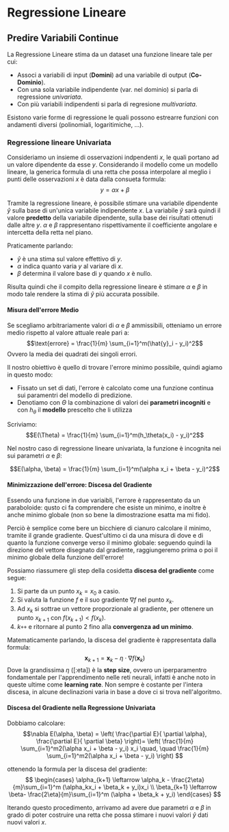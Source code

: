 # Regressione Lineare

## Predire Variabili Continue
La Regressione Lineare stima da un dataset una funzione lineare tale per cui:
- Associ a variabili di input (**Domini**) ad una variabile di output (**Co-Dominio**).
- Con una sola variabile indipendente (var. nel dominio) si parla di regressione *univariata*.
- Con più variabili indipendenti si parla di regresione *multivariata*.

Esistono varie forme di regressione le quali possono estrearre funzioni con andamenti diversi (polinomiali, logaritimiche, ...).

### Regressione lineare Univariata
Consideriamo un insieme di osservazioni indpendenti $x$, le quali portano ad un valore dipendente da esse $y$. Considerando il modello come un modello lineare, la generica formula di una retta che possa interpolare al meglio i punti delle osservazioni $x$ è data dalla consueta formula:
$$y = \alpha x + \beta$$

Tramite la regressione lineare, è possibile stimare una variabile dipendente $\hat{y}$ sulla base di un'unica variabile indipendente $x$. La variabile $\hat{y}$ sarà quindi il valore **predetto** della variabile dipendente, sulla base dei risultati ottenuti dalle altre $y$. $\alpha$ e $\beta$ rappresentano rispettivamente il coefficiente angolare e intercetta della retta nel piano.

Praticamente parlando:
- $\hat{y}$ è una stima sul valore effettivo di $y$.
- $\alpha$ indica quanto varia $y$ al variare di $x$.
- $\beta$ determina il valore base di $y$ quando $x$ è nullo.

Risulta quindi che il compito della regressione lineare è stimare $\alpha$ e $\beta$ in modo tale rendere la stima di $\hat{y}$ più accurata possibile.

#### Misura dell'errore Medio
Se scegliamo arbitrariamente valori di $\alpha$ e $\beta$ ammissibili, otteniamo un errore medio rispetto al valore attuale reale pari a:
$$\text{errore} = \frac{1}{m} \sum_{i=1}^m(\hat{y}_i - y_i)^2$$
Ovvero la media dei quadrati dei singoli errori.

Il nostro obiettivo è quello di trovare l'errore minimo possibile, quindi agiamo in questo modo:
- Fissato un set di dati, l'errore è calcolato come una funzione continua sui paramentri del modello di predizione.
- Denotiamo con $\Theta$ la combinazione di valori dei **parametri incogniti** e con $h_{\theta}$ il **modello** prescelto che li utilizza

Scriviamo:
$$E(\Theta) = \frac{1}{m} \sum_{i=1}^m(h_\theta(x_i) - y_i)^2$$

Nel nostro caso di regressione lineare univariata, la funzione è incognita nei sui parametri $\alpha$ e $\beta$:


$$E(\alpha, \beta) = \frac{1}{m} \sum_{i=1}^m(\alpha x_i + \beta - y_i)^2$$

#### Minimizzazione dell'errore: Discesa del Gradiente
Essendo una funzione in due variaibli, l'errore è rappresentato da un paraboloide: qusto ci fa comprendere che esiste un minimo, e inoltre è anche minimo globale (non so bene la dimostrazione esatta ma mi fido).

Perciò è semplice come bere un bicchiere di cianuro calcolare il minimo, tramite il grande gradiente. Quest'ultimo ci da una misura di dove e di quanto la funzione converge verso il minimo globale: seguendo quindi la direzione del vettore disegnato dal gradiente, raggiungeremo prima o poi il minimo globale della funzione dell'errore!

Possiamo riassumere gli step della cosidetta **discesa del gradiente** come segue:
1. Si parte da un punto $x_k = x_0$ a casio.
2. Si valuta la funzione $f$ e il suo gradiente $\nabla f$ nel punto $x_k$.
3. Ad $x_k$ si sottrae un vettore proporzionale al gradiente, per ottenere un punto $x_{k+1}$ con $f(x_{k+1}) < f(x_k)$.
4. $k\texttt{++}$ e ritornare al punto 2 fino alla **convergenza ad un minimo**.

Matematicamente parlando, la discesa del gradiente è rappresentata dalla formula:
$$\textbf{x}_{k+1} = \textbf{x}_k - \eta \cdot \nabla f(\textbf{x}_k)$$
Dove la grandissima $\eta$ ([:eta]) è la **step size**, ovvero un iperparamentro fondamentale per l'apprendimento nelle reti neurali, infatti è anche noto in queste ultime come **learning rate**. Non sempre è costante per l'intera discesa, in alcune declinazioni varia in base a dove ci si trova nell'algoritmo.

#### Discesa del Gradiente nella Regressione Univariata
Dobbiamo calcolare:
$$\nabla E(\alpha, \beta) = 
\left( 
    \frac{\partial E}{ \partial \alpha},
    \frac{\partial E}{ \partial \beta} 
\right)=
\left(
    \frac{1}{m} \sum_{i=1}^m2(\alpha x_i + \beta - y_i) x_i \quad, \quad
    \frac{1}{m} \sum_{i=1}^m2(\alpha x_i + \beta - y_i)
\right)
$$

ottenendo la formula per la discesa del gradiente:
$$
\begin{cases}
    \alpha_{k+1} \leftarrow \alpha_k - \frac{2\eta}{m}\sum_{i=1}^m (\alpha_kx_i + \beta_k + y_i)x_i \\
    \beta_{k+1} \leftarrow \beta- \frac{2\eta}{m}\sum_{i=1}^m (\alpha + \beta_k + y_i)
\end{cases}
$$

Iterando questo procedimento, arrivamo ad avere due parametri $\alpha$ e $\beta$  in grado di poter costruire una retta che possa stimare i nuovi valori $\hat{y}$ dati nuovi valori $x$.